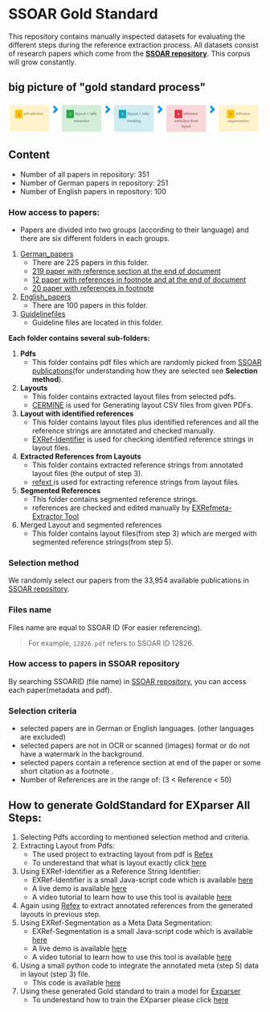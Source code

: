 # SSOAR Gold Standard
This repository contains manually inspected datasets for evaluating the different steps during the reference extraction process. 
All datasets consist of research papers which come from the **[SSOAR repository](http://www.ssoar.info/)**. 
This corpus will grow constantly.

## big picture of "gold standard process"
![gold standard process](3-Guidelinefiles/goldstandard-process.PNG "gold standard process")

## Content
* Number of all papers in repository: 351
* Number of German papers in repository: 251
* Number of English papers in repository: 100


### How access to papers:
* Papers are divided into two groups (according to their language) and there are six different folders in each groups.
1. [German_papers](1-German_papers)
   - There are 225 papers in this folder.
   - [219 paper with reference section at the end of document](1-German_papers/1-German_papers(with_reference_section_at_end_of_paper))
   - [12 paper with references in footnote and at the end of document](1-German_papers/2-German_papers(with_reference_in_footnote))
   - [20 paper with references in footnote](1-German_papers/3-German_papers(with_reference_in_footnote_and_end_of_paper))
2. [English_papers](2-English_papers)
   - There are 100 papers in this folder.
3. [Guidelinefiles](3-Guidelinefiles/)
   - Guideline files are located in this folder.

    
**Each folder contains several sub-folders:**
1. **Pdfs**
    * This folder contains pdf files which are randomly picked from [SSOAR publications](http://www.ssoar.info/)(for understanding how they are selected see **Selection method**).
2. **Layouts**
    * This folder contains extracted layout files from selected pdfs.
    * [CERMINE](https://github.com/CeON/CERMINE) is used for Generating layout CSV files from given PDFs.
3. **Layout with identified references**
    * This folder contains layout files plus identified references and all the reference strings are annotated and checked manually.
    * [EXRef-Identifier](https://github.com/exciteproject/EXannotator) is used for checking identified reference strings in layout files.
4. **Extracted References from Layouts**
    * This folder contains extracted reference strings from annotated layout files (the output of step 3).
    * [refext ](https://github.com/exciteproject/refext) is used for extracting reference strings from layout files.
5. **Segmented References**
    * This folder contains segmented reference strings.
    * references are checked and edited manually by [EXRefmeta-Extractor Tool](https://github.com/exciteproject/EXannotator)
6. Merged Layout and segmented references
    * This folder contains layout files(from step 3) which are merged with segmented reference strings(from step 5).

### Selection method
We randomly select our papers from the 33,954 available publications in [SSOAR repository](http://www.ssoar.info/).
### Files name
Files name are equal to SSOAR ID (For easier referencing).
> For example, ``12826.pdf`` refers to SSOAR ID 12826.
### How access to papers in SSOAR repository
By searching SSOARID (file name) in [SSOAR repository](http://www.ssoar.info/), you can access each paper(metadata and pdf).

### Selection criteria
* selected papers are in German or English languages. (other languages are excluded)
* selected papers are not in OCR or scanned (images) format or do not have a watermark in the background.
* selected papers contain a reference section at end of the paper or some short citation as a footnote .
* Number of References are in the range of: (3 < Reference < 50) 

## How to generate GoldStandard for EXparser All Steps:
1. Selecting Pdfs according to mentioned selection method and criteria.
2. Extracting Layout from Pdfs:
    * The used project to extracting layout from pdf is [Refex](https://github.com/exciteproject/refext)
    * To underestand that what is layout exactly click [here](https://github.com/exciteproject/EXgoldstandard/tree/master/Goldstandard_EXparser/1-German_papers/1-German_papers(with_reference_section_at_end_of_paper)/2-layouts)
3. Using EXRef-Identifier as a Reference String Identifier:
    * EXRef-Identifier is a small Java-script code which is available [here](https://github.com/exciteproject/EXannotator/tree/master/EXRef-Identifier)
    * A live demo is available [here](http://excite.west.uni-koblenz.de/refanno/index.html)
    * A video tutorial to learn how to use this tool is available [here](https://www.youtube.com/watch?v=QSiqIHts23I&t=21s)
4. Again using [Refex](https://github.com/exciteproject/refext) to extract annotated references from the generated layouts in previous step.
5. Using EXRef-Segmentation as a Meta Data Segmentation:
    * EXRef-Segmentation is a small Java-script code which is available [here](https://github.com/exciteproject/EXannotator/tree/master/EXRef-Segmentation)
    * A live demo is available [here](http://excite.west.uni-koblenz.de/seganno/index.html)
    * A video tutorial to learn how to use this tool is available [here](https://www.youtube.com/watch?v=xwed_XugR7E)
6. Using a small python code to integrate the annotated meta (step 5) data in layout (step 3) file.
    * This code is available [here]()
7. Using these generated Gold standard to train a model for [Exparser](https://github.com/exciteproject/Exparser)
    * To underestand how to train the EXparser please click [here](https://exparser.readthedocs.io/en/latest/)
